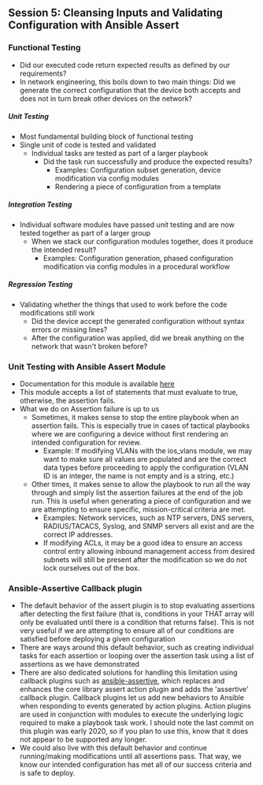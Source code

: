 ## Session 5: Cleansing Inputs and Validating Configuration with Ansible Assert

### Functional Testing
- Did our executed code return expected results as defined by our requirements?
- In network engineering, this boils down to two main things: Did we generate the correct configuration that the device both accepts and does not in turn break other devices on the network?

##### Unit Testing
- Most fundamental building block of functional testing
- Single unit of code is tested and validated
  - Individual tasks are tested as part of a larger playbook
    - Did the task run successfully and produce the expected results?
      - Examples: Configuration subset generation, device modification via   config modules
      - Rendering a piece of configuration from a template

##### Integration Testing
- Individual software modules have passed unit testing and are now tested together as part of a larger group
  - When we stack our configuration modules together, does it produce the intended result?
    - Examples: Configuration generation, phased configuration modification via config modules in a procedural workflow

##### Regression Testing
- Validating whether the things that used to work before the code modifications still work
  - Did the device accept the generated configuration without syntax errors or missing lines?
  - After the configuration was applied, did we break anything on the network that wasn't broken before?

### Unit Testing with Ansible Assert Module
- Documentation for this module is available [here](docs.ansible.com/ansible/latest/collections/ansible/builtin/assert_module.html)
- This module accepts a list of statements that must evaluate to true, otherwise, the assertion fails.
- What we do on Assertion failure is up to us
  - Sometimes, it makes sense to stop the entire playbook when an assertion fails. This is especially true in cases of tactical playbooks where we are configuring a device without first rendering an intended configuration for review.
    - Example: If modifying VLANs with the ios_vlans module, we may want to make sure all values are populated and are the correct data types before proceeding to apply the configuration (VLAN ID is an integer, the name is not empty and is a string, etc.)
  - Other times, it makes sense to allow the playbook to run all the way through and simply list the assertion failures at the end of the job run. This is useful when generating a piece of configuration and we are attempting to ensure specific, mission-critical criteria are met.
    - Examples: Network services, such as NTP servers, DNS servers, RADIUS/TACACS, Syslog, and SNMP servers all exist and are the correct IP addresses.
    - If modifying ACLs, it may be a good idea to ensure an access control entry allowing inbound management access from desired subnets will still be present after the modification so we do not lock ourselves out of the box.

### Ansible-Assertive Callback plugin
- The default behavior of the assert plugin is to stop evaluating assertions after detecting the first failure (that is, conditions in your THAT array will only be evaluated until there is a condition that returns false). This is not very useful if we are attempting to ensure all of our conditions are satisfied before deploying a given configuration
- There are ways around this default behavior, such as creating individual tasks for each assertion or looping over the assertion task using a list of assertions as we have demonstrated
- There are also dedicated solutions for handling this limitation using callback plugins such as [ansible-assertive](https://github.com/larsks/ansible-assertive), which replaces and enhances the core library assert action plugin and adds the 'assertive' callback plugin. Callback plugins let us add new behaviors to Ansible when responding to events generated by action plugins. Action plugins are used in conjunction with modules to execute the underlying logic required to make a playbook task work. I should note the last commit on this plugin was early 2020, so if you plan to use this, know that it does not appear to be supported any longer. 
- We could also live with this default behavior and continue running/making modifications until all assertions pass. That way, we know our intended configuration has met all of our success criteria and is safe to deploy.
